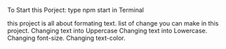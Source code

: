 To Start this Porject:
type npm start in Terminal

this project is all about formating text.
list of change you can make in this project.
Changing text into Uppercase
Changing text into Lowercase.
Changing font-size.
Changing text-color.
